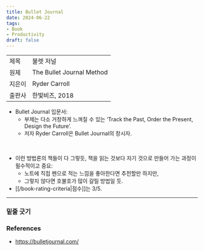```yaml
---
title: Bullet Journal
date: 2024-06-22
tags:
- Book
- Productivity
draft: false
---
```



| | |
| --- | --- |
| 제목 | 불렛 저널 |
| 원제 | The Bullet Journal Method |
| 지은이 | Ryder Carroll |
| 출판사 | 한빛비즈, 2018 |

- Bullet Journal 입문서:
    - 부제는 다소 거창하게 느껴질 수 있는 ‘Track the Past, Order the Present, Design the Future’.
    - 저자 Ryder Carroll은 Bullet Journal의 창시자.    

<BR />

- 이런 방법론의 책들이 다 그렇듯, 책을 읽는 것보다 자기 것으로 만들어 가는 과정이 필수적이고 중요:
    - 노트에 직접 펜으로 적는 느낌을 좋아한다면 추천할만 하지만,
    - 그렇지 않다면 호불호가 많이 갈릴 방법일 듯.
- [[/book-rating-criteria|점수]]는 3/5.


---
### 밑줄 긋기


### References
- https://bulletjournal.com/